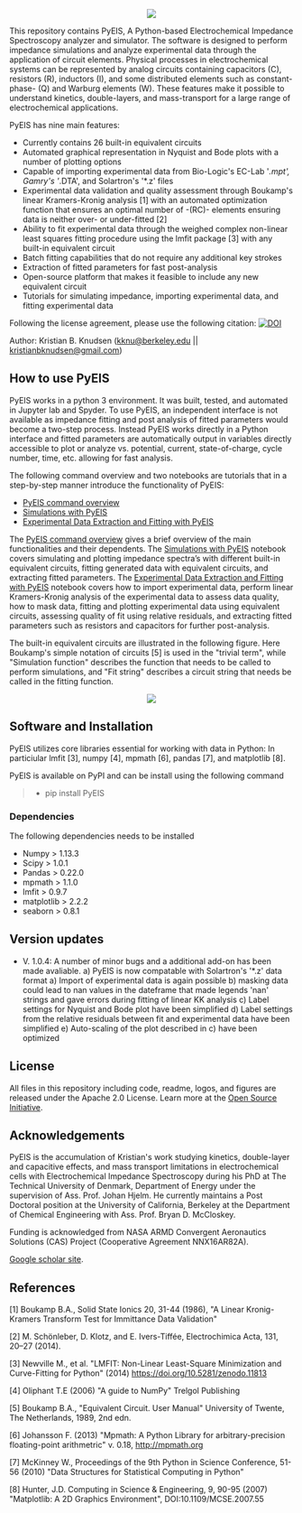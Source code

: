 <p align="center">
  <img src="https://github.com/kbknudsen/PyEIS/blob/master/pyEIS_images/PyEIS_logo.png">
</p>

This repository contains PyEIS, A Python-based Electrochemical Impedance Spectroscopy analyzer and simulator. The software is designed to perform impedance simulations and analyze experimental data through the application of circuit elements. Physical processes in electrochemical systems can be represented by analog circuits containing capacitors (C), resistors (R), inductors (I), and some distributed elements such as constant-phase- (Q) and Warburg elements (W). These features make it possible to understand kinetics, double-layers, and mass-transport for a large range of electrochemical applications. 

PyEIS has nine main features:
- Currently contains 26 built-in equivalent circuits 
- Automated graphical representation in Nyquist and Bode plots with a number of plotting options
- Capable of importing experimental data from Bio-Logic's EC-Lab '*.mpt', Gamry's '*.DTA', and Solartron's '*.z' files
- Experimental data validation and quality assessment through Boukamp's linear Kramers-Kronig analysis [1] with an automated optimization function that ensures an optimal number of -(RC)- elements ensuring data is neither over- or under-fitted [2]
- Ability to fit experimental data through the weighed complex non-linear least squares fitting procedure using the lmfit package [3] with any built-in equivalent circuit
- Batch fitting capabilities that do not require any additional key strokes
- Extraction of fitted parameters for fast post-analysis
- Open-source platform that makes it feasible to include any new equivalent circuit
- Tutorials for simulating impedance, importing experimental data, and fitting experimental data


Following the license agreement, please use the following citation: [![DOI](https://zenodo.org/badge/159585045.svg)](https://zenodo.org/badge/latestdoi/159585045)


Author: Kristian B. Knudsen (kknu@berkeley.edu || kristianbknudsen@gmail.com)

## How to use PyEIS
PyEIS works in a python 3 environment. It was built, tested, and automated in Jupyter lab and Spyder. To use PyEIS, an independent interface is not available as impedance fitting and post analysis of fitted parameters would become a two-step process. Instead PyEIS works directly in a Python interface and fitted parameters are automatically output in variables directly accessible to plot or analyze vs. potential, current, state-of-charge, cycle number, time, etc. allowing for fast analysis.


The following command overview and two notebooks are tutorials that in a step-by-step manner introduce the functionality of PyEIS:

- [PyEIS command overview](https://github.com/kbknudsen/PyEIS/blob/master/Tutorials/PyEIS_command_overview.pdf)
- [Simulations with PyEIS](https://github.com/kbknudsen/PyEIS/blob/master/Tutorials/PyEIS_simulation_tutorial.ipynb)
- [Experimental Data Extraction and Fitting with PyEIS](https://github.com/kbknudsen/PyEIS/blob/master/Tutorials/PyEIS_experimental-data_tutorial.ipynb)

The [PyEIS command overview](https://github.com/kbknudsen/PyEIS/blob/master/Tutorials/PyEIS_command_overview.pdf) gives a brief overview of the main functionalities and their dependents. The [Simulations with PyEIS](https://github.com/kbknudsen/PyEIS/blob/master/Tutorials/PyEIS_simulation_tutorial.ipynb) notebook covers simulating and plotting impedance spectra’s with different built-in equivalent circuits, fitting generated data with equivalent circuits, and extracting fitted parameters. The [Experimental Data Extraction and Fitting with PyEIS](https://github.com/kbknudsen/PyEIS/blob/master/Tutorials/PyEIS_experimental-data_tutorial.ipynb) notebook covers how to import experimental data, perform linear Kramers-Kronig analysis of the experimental data to assess data quality, how to mask data, fitting and plotting experimental data using equivalent circuits, assessing quality of fit using relative residuals, and extracting fitted parameters such as resistors and capacitors for further post-analysis.

The built-in equivalent circuits are illustrated in the following figure. Here Boukamp's simple notation of circuits [5] is used in the "trivial term", while "Simulation function" describes the function that needs to be called to perform simulations, and "Fit string" describes a circuit string that needs be called in the fitting function.

<p align="center">
  <img src="https://github.com/kbknudsen/PyEIS/blob/master/pyEIS_images/Equivalent_Circuits_avaliable.png">
</p>

## Software and Installation
PyEIS utilizes core libraries essential for working with data in Python: In particiular lmfit [3], numpy [4], mpmath [6], pandas [7], and matplotlib [8].

PyEIS is available on PyPI and can be install using the following command

> - pip install PyEIS

### Dependencies
The following dependencies needs to be installed
- Numpy > 1.13.3
- Scipy > 1.0.1
- Pandas > 0.22.0
- mpmath > 1.1.0
- lmfit > 0.9.7
- matplotlib > 2.2.2
- seaborn > 0.8.1


## Version updates
- V. 1.0.4:
A number of minor bugs and a additional add-on has been made avaliable.
    a) PyEIS is now compatable with Solartron's '*.z' data format
    a) Import of experimental data is again possible
    b) masking data could lead to nan values in the dateframe that made legends 'nan' strings and gave errors during fitting of linear KK analysis
    c) Label settings for Nyquist and Bode plot have been simplified
    d) Label settings from the relative residuals between fit and experimental data have been simplified
    e) Auto-scaling of the plot described in c) have been optimized

## License
All files in this repository including code, readme, logos, and figures are released under the Apache 2.0 License. Learn more at the [Open Source Initiative](https://opensource.org/licenses/Apache-2.0).

## Acknowledgements
PyEIS is the accumulation of Kristian's work studying kinetics, double-layer and capacitive effects, and mass transport limitations in electrochemical cells with Electrochemical Impedance Spectroscopy during his PhD at The Technical University of Denmark, Department of Energy under the supervision of Ass. Prof. Johan Hjelm. He currently maintains a Post Doctoral position at the University of California, Berkeley at the Department of Chemical Engineering with Ass. Prof. Bryan D. McCloskey.

Funding is acknowledged from NASA ARMD Convergent Aeronautics Solutions (CAS) Project (Cooperative Agreement NNX16AR82A).

[Google scholar site](https://scholar.google.dk/citations?user=gTBdd5wAAAAJ&hl=da).

## References
[1] Boukamp B.A., Solid State Ionics 20, 31-44 (1986), "A Linear Kronig-Kramers Transform Test for Immittance Data Validation"

[2] M. Schönleber, D. Klotz, and E. Ivers-Tiffée, Electrochimica Acta, 131, 20–27 (2014).

[3] Newville M., et al. "LMFIT: Non-Linear Least-Square Minimization and Curve-Fitting for Python" (2014) https://doi.org/10.5281/zenodo.11813

[4] Oliphant T.E (2006) "A guide to NumPy" Trelgol Publishing

[5] Boukamp B.A., "Equivalent Circuit. User Manual" University of Twente, The Netherlands, 1989, 2nd edn.

[6] Johansson F. (2013) "Mpmath: A Python Library for arbitrary-precision floating-point arithmetric" v. 0.18, http://mpmath.org

[7] McKinney W., Proceedings of the 9th Python in Science Conference, 51-56 (2010) "Data Structures for Statistical Computing in Python"

[8] Hunter, J.D. Computing in Science & Engineering, 9, 90-95 (2007) "Matplotlib: A 2D Graphics Environment", DOI:10.1109/MCSE.2007.55